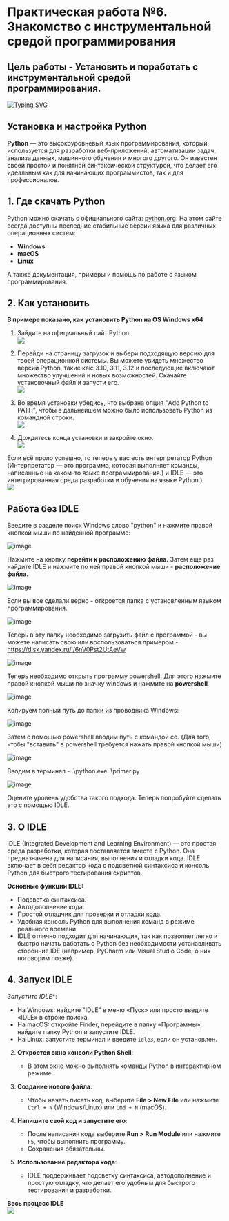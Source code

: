 # Практическая работа №6. Знакомство с инструментальной средой программирования
## Цель работы - Установить и поработать с инструментальной средой программирования.

[![Typing SVG](https://readme-typing-svg.herokuapp.com?font=Fira+Code&pause=1000&color=37C736&width=435&lines=%23+Let's+begin!;python+--version;%23+Python+%F0%9F%90%8D;apt+show+python3)](https://git.io/typing-svg)

## Установка и настройка Python

**Python** — это высокоуровневый язык программирования, который используется для разработки веб-приложений, автоматизации задач, анализа данных, машинного обучения и многого другого. Он известен своей простой и понятной синтаксической структурой, что делает его идеальным как для начинающих программистов, так и для профессионалов.

## 1. Где скачать Python
Python можно скачать с официального сайта: [python.org](https://www.python.org/downloads/). На этом сайте всегда доступны последние стабильные версии языка для различных операционных систем:

- **Windows**
- **macOS**
- **Linux**
  
А также документация, примеры и помощь по работе с языком программирования.

## 2. Как установить
**В примере показано, как установить Python на OS Windows x64** <br>
1. Зайдите на официальный сайт Python. <br>
   <img src="https://github.com/TeachKait20/NoneCode/blob/main/screenshots%20download+config%20Python/s1.jpg?raw=true">
 
2. Перейди на страницу загрузок и выбери подходящую версию для твоей операционной системы. Вы можете увидеть множество версий Python, такие как: 3.10, 3.11, 3.12 и последующие включают множество улучшений и новых возможностей. Скачайте установочный файл и запусти его.<br>
   <img src="https://github.com/TeachKait20/NoneCode/blob/main/screenshots%20download+config%20Python/s2.jpg?raw=true">
   
3. Во время установки убедись, что выбрана опция "Add Python to PATH", чтобы в дальнейшем можно было использовать Python из командной строки.  <br>
   <img src="https://github.com/TeachKait20/NoneCode/blob/main/screenshots%20download+config%20Python/s3.jpg?raw=true">

4. Дождитесь конца установки и закройте окно. <br>
   <img src="https://github.com/TeachKait20/NoneCode/blob/main/screenshots%20download+config%20Python/s4.jpg?raw=true">

Если всё проло успешно, то теперь у вас есть интерпретатор Python (Интерпретатор — это программа, которая выполняет команды, написанные на каком-то языке программирования.) и IDLE — это интегрированная среда разработки и обучения на языке Python.) <br>
   <img src="https://github.com/TeachKait20/NoneCode/blob/main/screenshots%20download+config%20Python/s5.jpg?raw=true">

## Работа без IDLE
Введите в разделе поиск Windows слово "python" и нажмите правой кнопкой мыши по найденной программе:

![image](https://github.com/user-attachments/assets/468cb6bd-038d-4f9a-b785-30166063afd9)

Нажмите на кнопку **перейти к расположению файла.** Затем еще раз найдите IDLE и нажмите по ней правой кнопкой мыши - **расположение файла.**

![image](https://github.com/user-attachments/assets/323a1c92-444b-4197-bcec-5d28cf873252)

Если вы все сделали верно - откроется папка с установленным языком программирования. 

![image](https://github.com/user-attachments/assets/5caded21-fb5f-4044-9dae-566e2156fbdc)

Теперь в эту папку необходимо загрузить файл с программой - вы можете написать свою или воспользоваться примером - https://disk.yandex.ru/i/6nV0Pst2UtAeVw

![image](https://github.com/user-attachments/assets/0aa91d9d-7aa3-47c3-98a5-bf1390828cba)

Теперь необходимо открыть программу powershell. Для этого нажмите правой кнопкой мыши по значку windows и нажмите на **powershell**

![image](https://github.com/user-attachments/assets/cd6a43e9-a362-4e40-b93f-65bf80832be8)

Копируем полный путь до папки из проводника Windows:

![image](https://github.com/user-attachments/assets/83354324-874a-4c20-bf23-92a00526da20)

Затем с помощью powershell вводим путь с командой cd. (Для того, чтобы "вставить" в powershell требуется нажать правой кнопкой мыши)

![image](https://github.com/user-attachments/assets/1c052e3b-53d9-472f-8ded-9eaaae36da1f)

Вводим в терминал - .\python.exe .\primer.py

![image](https://github.com/user-attachments/assets/3590306b-a9db-4884-bf8d-0acab5417fab)

Оцените уровень удобства такого подхода. Теперь попробуйте сделать это с помощью IDLE.

## 3. О IDLE
   
IDLE (Integrated Development and Learning Environment) — это простая среда разработки, которая поставляется вместе с Python. Она предназначена для написания, выполнения и отладки кода. IDLE включает в себя редактор кода с подсветкой синтаксиса и консоль Python для быстрого тестирования скриптов.

**Основные функции IDLE:**
- Подсветка синтаксиса.
- Автодополнение кода.
- Простой отладчик для проверки и отладки кода.
- Удобная консоль Python для выполнения команд в режиме реального времени.
- IDLE отлично подходит для начинающих, так как позволяет легко и быстро начать работать с Python без необходимости устанавливать сторонние IDE (например, PyCharm или Visual Studio Code, о них поговорим позже).

## 4. Запуск IDLE

*Запустите IDLE**:
   - На Windows: найдите "IDLE" в меню «Пуск» или просто введите «IDLE» в строке поиска.
   - На macOS: откройте Finder, перейдите в папку «Программы», найдите папку Python и запустите IDLE.
   - На Linux: запустите терминал и введите `idle3`, если он установлен.

2. **Откроется окно консоли Python Shell**:
   - В этом окне можно выполнять команды Python в интерактивном режиме.

4. **Создание нового файла**:
   - Чтобы начать писать код, выберите **File > New File** или нажмите `Ctrl + N` (Windows/Linux) или `Cmd + N` (macOS).
   
5. **Напишите свой код и запустите его**:
   - После написания кода выберите **Run > Run Module** или нажмите `F5`, чтобы выполнить программу.
   - Сохранения обязательны.
   
6. **Использование редактора кода**:
   - IDLE поддерживает подсветку синтаксиса, автодополнение и простую отладку, что делает его удобным для быстрого тестирования и разработки.

**Весь процесс IDLE** <br>
<img src="https://github.com/TeachKait20/NoneCode/blob/main/screenshots%20download+config%20Python/s6.gif?raw=true">


